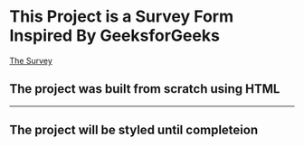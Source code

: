 # This Project is a Survey Form Inspired By GeeksforGeeks

<div>
    <a href="https://media.geeksforgeeks.org/wp-content/cdn-uploads/20210323124900/Survey-Form.gif">The Survey</a>
</div>

## The project was built from scratch using HTML
---
## The project will be styled until completeion
